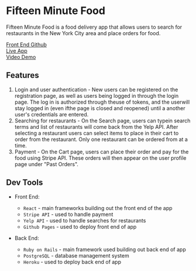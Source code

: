 # Fifteen Minute Food

Fifteen Minute Food is a food delivery app that allows users to search for restaurants in the New York City area and place orders for food.

[Front End Github](https://github.com/ShaquilleClarke/Fifteen-Minute-Foods---FrontEnd)<br/>
[Live App](https://tdonovan79.github.io/fifteen-minute-food-frontend/)<br/>
[Video Demo](https://youtu.be/JYP9sxIDel0)

## Features
  1. Login and user authentication - New users can be registered on the registration page, as well as users being logged in through the login page. The log in is authorized through theuse of tokens, and the userwill stay logged in (even ifthe page is closed and reopened) until a another user's credentials are entered.
  2. Searching for restaurants - On the Search page, users can typein search terms and list of restaurants will come back from the Yelp API. After selecting a restaurant users can select items to place in their cart to order from the restaurant. Only one restaurant can be ordered from at a time.
  3. Payment - On the Cart page, users can place their order and pay for the food using Stripe API. These orders will then appear on the user profile page under "Past Orders".

## Dev Tools
- Front End:
  - `React` - main frameworks building out the front end of the app
  - `Stripe API` - used to handle payment
  - `Yelp API` - used to handle searches for restaurants
  - `Github Pages` - used to deploy front end of app

- Back End:
  - `Ruby on Rails` - main framework used building out back end of app
  - `PostgreSQL` - database management system 
  - `Heroku` - used to deploy back end of app
